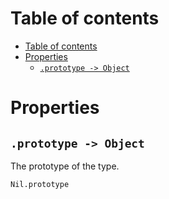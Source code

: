
# Table of contents

- [Table of contents](#table-of-contents)
- [Properties](#properties)
  - [`.prototype -> Object`](#prototype---object)

# Properties

## `.prototype -> Object`

The prototype of the type.

```lxm
Nil.prototype
```
